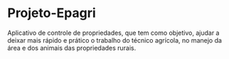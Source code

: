 # Projeto-Epagri
Aplicativo de controle de propriedades, que tem como objetivo, ajudar a deixar mais rápido e prático o trabalho do técnico agrícola, no manejo da área e dos animais das propriedades rurais.
